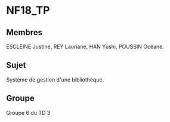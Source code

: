 # NF18_TP

## Membres
ESCLEINE Justine,
REY Lauriane, 
HAN Yushi,
POUSSIN Océane.

## Sujet
Système de gestion d'une bibliothèque.

## Groupe
Groupe 6 du TD 3

